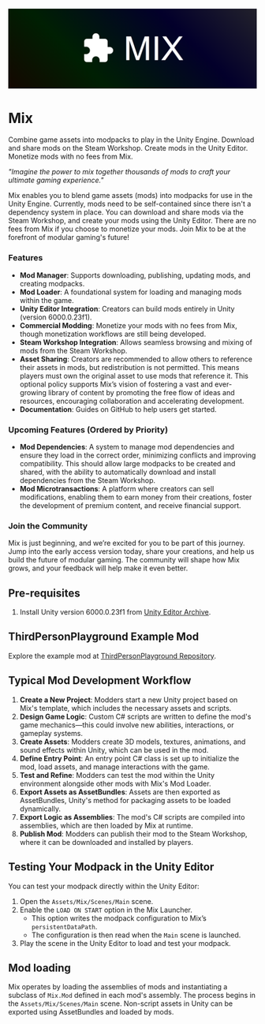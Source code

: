 ![Mix Logo](docs/logo.png)

# Mix

Combine game assets into modpacks to play in the Unity Engine. Download and share mods on the Steam Workshop. Create mods in the Unity Editor. Monetize mods with no fees from Mix.

_"Imagine the power to mix together thousands of mods to craft your ultimate gaming experience."_

Mix enables you to blend game assets (mods) into modpacks for use in the Unity Engine. Currently, mods need to be self-contained since there isn't a dependency system in place. You can download and share mods via the Steam Workshop, and create your mods using the Unity Editor. There are no fees from Mix if you choose to monetize your mods. Join Mix to be at the forefront of modular gaming's future!

### Features
- **Mod Manager**: Supports downloading, publishing, updating mods, and creating modpacks.
- **Mod Loader**: A foundational system for loading and managing mods within the game.
- **Unity Editor Integration**: Creators can build mods entirely in Unity (version 6000.0.23f1).
- **Commercial Modding**: Monetize your mods with no fees from Mix, though monetization workflows are still being developed.
- **Steam Workshop Integration**: Allows seamless browsing and mixing of mods from the Steam Workshop.
- **Asset Sharing**: Creators are recommended to allow others to reference their assets in mods, but redistribution is not permitted. This means players must own the original asset to use mods that reference it. This optional policy supports Mix’s vision of fostering a vast and ever-growing library of content by promoting the free flow of ideas and resources, encouraging collaboration and accelerating development. 
- **Documentation**: Guides on GitHub to help users get started.

### Upcoming Features (Ordered by Priority)
- **Mod Dependencies**: A system to manage mod dependencies and ensure they load in the correct order, minimizing conflicts and improving compatibility. This should allow large modpacks to be created and shared, with the ability to automatically download and install dependencies from the Steam Workshop.
- **Mod Microtransactions**: A platform where creators can sell modifications, enabling them to earn money from their creations, foster the development of premium content, and receive financial support.

### Join the Community
Mix is just beginning, and we’re excited for you to be part of this journey. Jump into the early access version today, share your creations, and help us build the future of modular gaming. The community will shape how Mix grows, and your feedback will help make it even better.

## Pre-requisites
1. Install Unity version 6000.0.23f1 from [Unity Editor Archive](https://unity.com/releases/editor/archive).

## ThirdPersonPlayground Example Mod
Explore the example mod at [ThirdPersonPlayground Repository](https://github.com/mix-steam-app/ThirdPersonPlayground).

## Typical Mod Development Workflow

1. **Create a New Project**: Modders start a new Unity project based on Mix's template, which includes the necessary assets and scripts.
1. **Design Game Logic**: Custom C# scripts are written to define the mod's game mechanics—this could involve new abilities, interactions, or gameplay systems.
1. **Create Assets**: Modders create 3D models, textures, animations, and sound effects within Unity, which can be used in the mod.
1. **Define Entry Point**: An entry point C# class is set up to initialize the mod, load assets, and manage interactions with the game.
1. **Test and Refine**: Modders can test the mod within the Unity environment alongside other mods with Mix's Mod Loader.
1. **Export Assets as AssetBundles**: Assets are then exported as AssetBundles, Unity's method for packaging assets to be loaded dynamically.
1. **Export Logic as Assemblies**: The mod's C# scripts are compiled into assemblies, which are then loaded by Mix at runtime.
1. **Publish Mod**: Modders can publish their mod to the Steam Workshop, where it can be downloaded and installed by players.

## Testing Your Modpack in the Unity Editor
You can test your modpack directly within the Unity Editor:

1. Open the `Assets/Mix/Scenes/Main` scene.
2. Enable the `LOAD ON START` option in the Mix Launcher.
   - This option writes the modpack configuration to Mix’s `persistentDataPath`.
   - The configuration is then read when the `Main` scene is launched.
3. Play the scene in the Unity Editor to load and test your modpack.

## Mod loading

Mix operates by loading the assemblies of mods and instantiating a subclass of `Mix.Mod` defined in each mod's assembly. The process begins in the `Assets/Mix/Scenes/Main` scene. Non-script assets in Unity can be exported using AssetBundles and loaded by mods.
